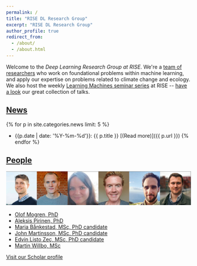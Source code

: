```yaml
---
permalink: /
title: "RISE DL Research Group"
excerpt: "RISE DL Research Group"
author_profile: true
redirect_from: 
  - /about/
  - /about.html
---
```



Welcome to the _Deep Learning Research Group at RISE_.
We're a [team of researchers](https://dl-group.se/people/) who work on foundational problems within machine learning,
and apply our expertise on problems related to climate change and ecology. We also host the weekly
[Learning Machines seminar series](https://www.ri.se/en/what-we-do/educations/learning-machines-seminars) at RISE
-- [have a look](https://www.youtube.com/playlist?list=PLqLiVcF3GKy1tuQFoDu5QKOM6S33t_4R1) our great collection of talks.

## [News](/news/)

{% for p in site.categories.news limit: 5 %}
* {{p.date | date: '%Y-%m-%d'}}: {{ p.title }} [(Read more)]({{ p.url }})
{% endfor %}


## [People](/people/)

![](/images/people/all.jpg)

* [Olof Mogren, PhD](https://mogren.one/)
* [Aleksis Pirinen, PhD](https://aleksispi.github.io)
* [Maria Bånkestad, MSc, PhD candidate](https://scholar.google.se/citations?user=4tKNCSkAAAAJ&hl=sv&oi=ao)
* [John Martinsson, MSc, PhD candidate](https://johnmartinsson.github.io/)
* [Edvin Listo Zec, MSc, PhD candidate](https://edvinli.github.io/)
* [Martin Willbo, MSc](https://scholar.google.se/citations?hl=sv&user=uuxnINUAAAAJ)

[Visit our Scholar profile](https://scholar.google.com/citations?hl=en&view_op=list_works&gmla=AILGF5UiJtxGkjJ5z3BHO8C37KQwQysUjHyMJAJ1_USVi8t0aoC30hfUabA1jtbynBICV0v_UZzGMFRF8Oq3TtmW4gRaixB3HQ_MIBuoOYsG&user=yc43h58AAAAJ)

<!--## News

**March 2024:** Two papers accepted for the [2nd Machine Learning for Remote Sensing workshop](https://ml-for-rs.github.io/iclr2024/) at ICLR 2024.

*February 2024:* Journal paper accepted for _Remote Sensing_.-->


